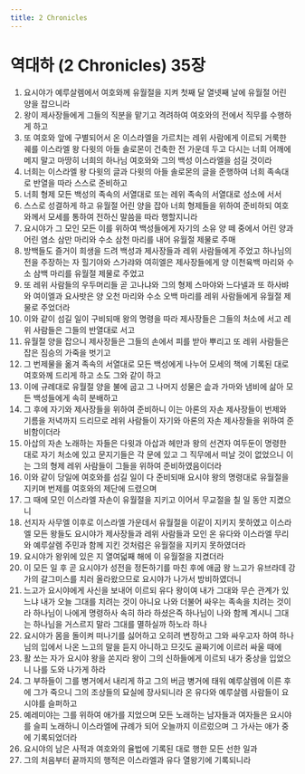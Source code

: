 ```yaml
---
title: 2 Chronicles
---
```


# 역대하 (2 Chronicles) 35장
1. 요시야가 예루살렘에서 여호와께 유월절을 지켜 첫째 달 열넷째 날에 유월절 어린 양을 잡으니라
1. 왕이 제사장들에게 그들의 직분을 맡기고 격려하여 여호와의 전에서 직무를 수행하게 하고
1. 또 여호와 앞에 구별되어서 온 이스라엘을 가르치는 레위 사람에게 이르되 거룩한 궤를 이스라엘 왕 다윗의 아들 솔로몬이 건축한 전 가운데 두고 다시는 너희 어깨에 메지 말고 마땅히 너희의 하나님 여호와와 그의 백성 이스라엘을 섬길 것이라
1. 너희는 이스라엘 왕 다윗의 글과 다윗의 아들 솔로몬의 글을 준행하여 너희 족속대로 반열을 따라 스스로 준비하고
1. 너희 형제 모든 백성의 족속의 서열대로 또는 레위 족속의 서열대로 성소에 서서
1. 스스로 성결하게 하고 유월절 어린 양을 잡아 너희 형제들을 위하여 준비하되 여호와께서 모세를 통하여 전하신 말씀을 따라 행할지니라
1. 요시야가 그 모인 모든 이를 위하여 백성들에게 자기의 소유 양 떼 중에서 어린 양과 어린 염소 삼만 마리와 수소 삼천 마리를 내어 유월절 제물로 주매
1. 방백들도 즐거이 희생을 드려 백성과 제사장들과 레위 사람들에게 주었고 하나님의 전을 주장하는 자 힐기야와 스가랴와 여히엘은 제사장들에게 양 이천육백 마리와 수소 삼백 마리를 유월절 제물로 주었고
1. 또 레위 사람들의 우두머리들 곧 고나냐와 그의 형제 스마야와 느다넬과 또 하사뱌와 여이엘과 요사밧은 양 오천 마리와 수소 오백 마리를 레위 사람들에게 유월절 제물로 주었더라
1. 이와 같이 섬길 일이 구비되매 왕의 명령을 따라 제사장들은 그들의 처소에 서고 레위 사람들은 그들의 반열대로 서고
1. 유월절 양을 잡으니 제사장들은 그들의 손에서 피를 받아 뿌리고 또 레위 사람들은 잡은 짐승의 가죽을 벗기고
1. 그 번제물을 옮겨 족속의 서열대로 모든 백성에게 나누어 모세의 책에 기록된 대로 여호와께 드리게 하고 소도 그와 같이 하고
1. 이에 규례대로 유월절 양을 불에 굽고 그 나머지 성물은 솥과 가마와 냄비에 삶아 모든 백성들에게 속히 분배하고
1. 그 후에 자기와 제사장들을 위하여 준비하니 이는 아론의 자손 제사장들이 번제와 기름을 저녁까지 드리므로 레위 사람들이 자기와 아론의 자손 제사장들을 위하여 준비함이더라
1. 아삽의 자손 노래하는 자들은 다윗과 아삽과 헤만과 왕의 선견자 여두둔이 명령한 대로 자기 처소에 있고 문지기들은 각 문에 있고 그 직무에서 떠날 것이 없었으니 이는 그의 형제 레위 사람들이 그들을 위하여 준비하였음이더라
1. 이와 같이 당일에 여호와를 섬길 일이 다 준비되매 요시야 왕의 명령대로 유월절을 지키며 번제를 여호와의 제단에 드렸으며
1. 그 때에 모인 이스라엘 자손이 유월절을 지키고 이어서 무교절을 칠 일 동안 지켰으니
1. 선지자 사무엘 이후로 이스라엘 가운데서 유월절을 이같이 지키지 못하였고 이스라엘 모든 왕들도 요시야가 제사장들과 레위 사람들과 모인 온 유다와 이스라엘 무리와 예루살렘 주민과 함께 지킨 것처럼은 유월절을 지키지 못하였더라
1. 요시야가 왕위에 있은 지 열여덟째 해에 이 유월절을 지켰더라
1. 이 모든 일 후 곧 요시야가 성전을 정돈하기를 마친 후에 애굽 왕 느고가 유브라데 강 가의 갈그미스를 치러 올라왔으므로 요시야가 나가서 방비하였더니
1. 느고가 요시야에게 사신을 보내어 이르되 유다 왕이여 내가 그대와 무슨 관계가 있느냐 내가 오늘 그대를 치려는 것이 아니요 나와 더불어 싸우는 족속을 치려는 것이라 하나님이 나에게 명령하사 속히 하라 하셨은즉 하나님이 나와 함께 계시니 그대는 하나님을 거스르지 말라 그대를 멸하실까 하노라 하나
1. 요시야가 몸을 돌이켜 떠나기를 싫어하고 오히려 변장하고 그와 싸우고자 하여 하나님의 입에서 나온 느고의 말을 듣지 아니하고 므깃도 골짜기에 이르러 싸울 때에
1. 활 쏘는 자가 요시야 왕을 쏜지라 왕이 그의 신하들에게 이르되 내가 중상을 입었으니 나를 도와 나가게 하라
1. 그 부하들이 그를 병거에서 내리게 하고 그의 버금 병거에 태워 예루살렘에 이른 후에 그가 죽으니 그의 조상들의 묘실에 장사되니라 온 유다와 예루살렘 사람들이 요시야를 슬퍼하고
1. 예레미야는 그를 위하여 애가를 지었으며 모든 노래하는 남자들과 여자들은 요시야를 슬피 노래하니 이스라엘에 규례가 되어 오늘까지 이르렀으며 그 가사는 애가 중에 기록되었더라
1. 요시야의 남은 사적과 여호와의 율법에 기록된 대로 행한 모든 선한 일과
1. 그의 처음부터 끝까지의 행적은 이스라엘과 유다 열왕기에 기록되니라